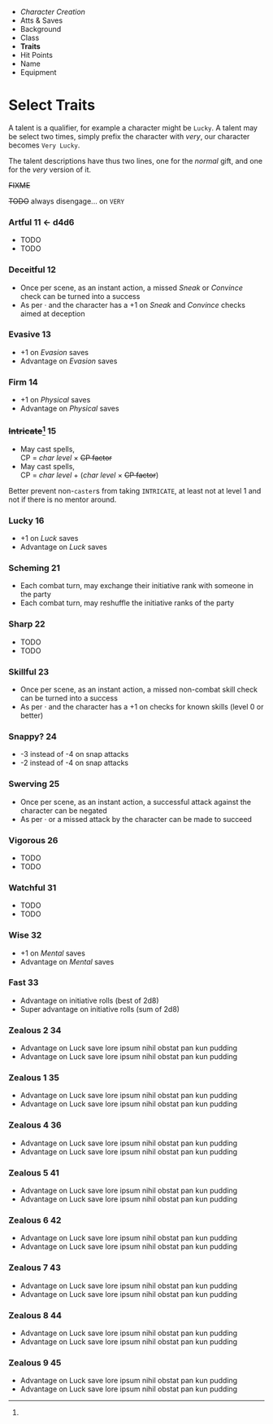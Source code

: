 
<!-- .margin.compass -->
* _Character Creation_
* Atts & Saves
* Background
* Class
* **Traits**
* Hit Points
* Name
* Equipment


# Select Traits

A talent is a qualifier, for example a character might be `Lucky`. A talent may be select two times, simply prefix the character with _very_, our character becomes `Very Lucky`.

The talent descriptions have thus two lines, one for the _normal_ gift, and one for the _very_ version of it.

~~FIXME~~

~~TODO~~ always disengage... on `VERY`

<!-- vvv ← d4d6 -->


<!-- <div.trait> -->

### Artful **11 ← d4d6**
* TODO
* TODO

<!-- </div> -->

<!-- <div.trait> -->

### Deceitful **12**
* Once per scene, as an instant action, a missed _Sneak_ or _Convince_ check can be turned into a success
* As per · and the character has a +1 on _Sneak_ and _Convince_ checks aimed at deception

<!-- </div> -->

<!-- <div.trait> -->

### Evasive **13**
* +1 on _Evasion_ saves
* Advantage on _Evasion_ saves

<!-- </div> -->

<!-- <div.trait> -->

### Firm **14**
* +1 on _Physical_ saves
* Advantage on _Physical_ saves

<!-- </div> -->

<!-- <div.trait> -->

### ~~Intricate~~[^1] **15**
* May cast spells,<br/>CP = _char level_ × ~~CP factor~~
* May cast spells,<br/>CP = _char level_ + (_char level_ × ~~CP factor~~)

[^1]:
  Better prevent non-`caster`s from taking `INTRICATE`, at least not at level 1 and not if there is no mentor around.

<!-- </div> -->

<!-- <div.trait> -->

### Lucky **16**
* +1 on _Luck_ saves
* Advantage on _Luck_ saves

<!-- </div> -->

<!-- <div.trait> -->

### Scheming **21**
* Each combat turn,  may exchange their initiative rank with someone in the party
* Each combat turn,  may reshuffle the initiative ranks of the party

<!-- </div> -->

<!-- <div.trait> -->

### Sharp **22**
* TODO
* TODO

<!-- </div> -->

<!-- <div.trait> -->

### Skillful **23**
* Once per scene, as an instant action, a missed non-combat skill check can be turned into a success
* As per · and the character has a +1 on checks for known skills (level 0 or better)

<!-- </div> -->

<!-- <div.trait> -->

### Snappy? **24**
* -3 instead of -4 on snap attacks
* -2 instead of -4 on snap attacks

<!-- </div> -->

<!-- <div.trait> -->

### Swerving **25**
* Once per scene, as an instant action, a successful attack against the character can be negated
* As per · or a missed attack by the character can be made to succeed

<!-- </div> -->

<!-- <div.trait> -->

### Vigorous **26**
* TODO
* TODO

<!-- </div> -->

<!-- <div.trait> -->

### Watchful **31**
* TODO
* TODO

<!-- </div> -->

<!-- <div.trait> -->

### Wise **32**
* +1 on _Mental_ saves
* Advantage on _Mental_ saves

<!-- </div> -->

<!-- <div.trait> -->

### Fast **33**
* Advantage on initiative rolls (best of 2d8)
* Super advantage on initiative rolls (sum of 2d8)

<!-- </div> -->

<!-- <div.trait> -->

### Zealous 2 **34**
* Advantage on Luck save lore ipsum nihil obstat pan kun pudding
* Advantage on Luck save lore ipsum nihil obstat pan kun pudding

<!-- </div> -->

<!-- <div.trait> -->

### Zealous 1 **35**
* Advantage on Luck save lore ipsum nihil obstat pan kun pudding
* Advantage on Luck save lore ipsum nihil obstat pan kun pudding

<!-- </div> -->

<!-- <div.trait> -->

### Zealous 4 **36**
* Advantage on Luck save lore ipsum nihil obstat pan kun pudding
* Advantage on Luck save lore ipsum nihil obstat pan kun pudding

<!-- </div> -->


<!-- PAGE BREAK traits -->


<!-- <div.trait> -->

### Zealous 5 **41**
* Advantage on Luck save lore ipsum nihil obstat pan kun pudding
* Advantage on Luck save lore ipsum nihil obstat pan kun pudding

<!-- </div> -->

<!-- <div.trait> -->

### Zealous 6 **42**
* Advantage on Luck save lore ipsum nihil obstat pan kun pudding
* Advantage on Luck save lore ipsum nihil obstat pan kun pudding

<!-- </div> -->

<!-- <div.trait> -->

### Zealous 7 **43**
* Advantage on Luck save lore ipsum nihil obstat pan kun pudding
* Advantage on Luck save lore ipsum nihil obstat pan kun pudding

<!-- </div> -->

<!-- <div.trait> -->

### Zealous 8 **44**
* Advantage on Luck save lore ipsum nihil obstat pan kun pudding
* Advantage on Luck save lore ipsum nihil obstat pan kun pudding

<!-- </div> -->

<!-- <div.trait> -->

### Zealous 9 **45**
* Advantage on Luck save lore ipsum nihil obstat pan kun pudding
* Advantage on Luck save lore ipsum nihil obstat pan kun pudding

<!-- </div> -->

<!-- traits: 23 -->

